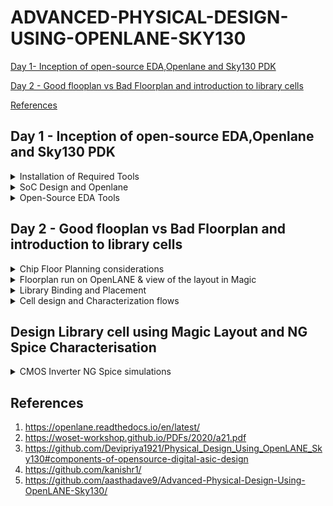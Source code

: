 # ADVANCED-PHYSICAL-DESIGN-USING-OPENLANE-SKY130
[Day 1- Inception of open-source EDA,Openlane and Sky130 PDK](#day-1---inception-of-open-source-edaopenlane-and-sky130-pdk)  

[Day 2 - Good flooplan vs Bad Floorplan and introduction to library cells](#day-2---good-flooplan-vs-bad-floorplan-and-introduction-to-library-cells)  

[References](#references)


## Day 1 - Inception of open-source EDA,Openlane and Sky130 PDK
<details>
<summary>Installation of Required Tools</summary>  
  
**OpenLane**  
  
OpenLane is an automated RTL to GDSII flow based on several components including OpenROAD, Yosys, Magic, Netgen, CVC, SPEF-Extractor, KLayout and a number of custom scripts for design exploration and optimization. It also provides a number of custom scripts for design exploration and optimization.  

Before installing Openlane, we should first install its dependencies:
  
```
sudo apt-get update
sudo apt-get upgrade
sudo apt install -y build-essential python3 python3-venv python3-pip make git
```
Docker Installation:

```
# Remove old installations
sudo apt-get remove docker docker-engine docker.io containerd runc

# Installation of requirements
sudo apt-get install \
   ca-certificates \
   curl \
   gnupg \
   lsb-release

# Add the keyrings of docker
sudo mkdir -p /etc/apt/keyrings
curl -fsSL https://download.docker.com/linux/ubuntu/gpg | sudo gpg --dearmor -o /etc/apt/keyrings/docker.gpg

# Add the package repository
echo \
   "deb [arch=$(dpkg --print-architecture) signed-by=/etc/apt/keyrings/docker.gpg] https://download.docker.com/linux/ubuntu \
   $(lsb_release -cs) stable" | sudo tee /etc/apt/sources.list.d/docker.list > /dev/null

# Update the package repository
sudo apt-get update

# Install Docker
sudo apt-get install docker-ce docker-ce-cli containerd.io docker-compose-plugin

# Check for installation
sudo docker run hello-world

sudo groupadd docker
sudo usermod -aG docker $USER
sudo reboot

# After reboot
docker run hello-world
```
Now download Openlane from Github:
```
git clone --depth 1 https://github.com/The-OpenROAD-Project/OpenLane.git
cd OpenLane/
make
make test
cd /home/rachana/OpenLane/designs/ci
cp -r * ../
```

**OpenSTA:**  

Use the following commands to checkout the git repository and build the OpenSTA library and excutable.
```
#installing dependencies for OpenSTA
sudo apt-get install cmake clang gcc tcl swig bison flex

#installing OpenSTA
git clone https://github.com/The-OpenROAD-Project/OpenSTA.git
cd OpenSTA
mkdir build
cd build
cmake ..
make
```

**Magic**  
Use the below commands for installing Magic.  

```
sudo apt-get install m4
sudo apt-get install tcsh
sudo apt-get install csh
sudo apt-get install libx11-dev
sudo apt-get install tcl-dev tk-dev
sudo apt-get install libcairo2-dev
sudo apt-get install mesa-common-dev libglu1-mesa-dev
sudo apt-get install libncurses-dev
git clone https://github.com/RTimothyEdwards/magic
cd magic
./configure
make
sudo make install
```

  
</details>
<details>
<summary>SoC Design and Openlane</summary>
Application Specific Integrated Circuit(ASIC) consists of 3 main parts:  
  
  - RTL IP's
  - EDA Tools
  - PDK Data  
  
In short, it can be implemented as below:  
  
![](https://github.com/Rachana-Kaparthi/ADVANCED-PHYSICAL-DESIGN-USING-OPENLANE-SKY130/blob/main/images/asic_elements.png)

The main objective of ASIC is to convert the code from RTL level to GDSII which is used for final layout process.GDSII stream format (GDSII), is a binary database file format which is the de facto industry standard for Electronic Design Automation data exchange of integrated circuit or IC layout artwork.  

**Simplified  RTL to GDSII Flow**
![](https://github.com/Rachana-Kaparthi/ADVANCED-PHYSICAL-DESIGN-USING-OPENLANE-SKY130/blob/main/images/rtl_to_gdsii.png)
*Synthesis:*

Convert your RTL code into a gate-level netlist using synthesis tools such as Yosys. This step generates a logical representation of your design using standard cells from a library.  

*Floor Planning:*

Define the physical layout of the chip, including the placement of functional blocks, I/O pads, and power grid distribution. This step helps determine the chip's overall size and shape.  

*Power Planning:*

Implement the power distribution network to provide stable power to all parts of the design while minimizing voltage drop. Tools like OpenSTA can be used for static timing analysis to ensure proper power distribution.  
Placement:

Place the synthesized logical cells onto the chip's floorplan. Tools like RePLace or Graywolf can be used for placement.  
Placement is usually done in two steps:  

- Global Placement
- Detailed PLacement

*Clock Tree Synthesis (CTS):*

Generate a clock distribution network that ensures clock signals reach all parts of the design with minimal skew. Typically, OpenLane's TritonCTS is used for this purpose.It ususally takes the shape of a tree..  

*Routing:*

Create the physical interconnections (metal layers) between the placed cells while adhering to design rules. This step is performed using a router like FastRoute or TritonRoute.  
Metal Layer form a routing grid which is huge, hence we use divide and conquer methodology for routing grid.  
Global Routing: Generates routing grids  
Detailed Routing: Uses the routing guides to implement the actual wiring  

*Sign Off:*  

This includes physical and Timing verifications.  
- *Physical verifications:*
  - *Design Rule Checking (DRC):*
    - Verify that the chip layout adheres to the manufacturing process's design rules. DRC tools like Magic or KLayout are commonly used for this purpose.
  - *Layout vs. Schematic (LVS) Check:*
    - Ensure that the final layout matches the original schematic. LVS tools like Netgen or Calibre are used to compare the netlist extracted from the layout with the synthesized netlist.
- *Timing verifications:*
  - *Static Timing Analysis (STA):*
    - Analyze the timing characteristics of your design to ensure that all setup and hold time requirements are met. OpenSTA is commonly used in the OpenLane flow for STA.
      
**Opensource ASIC flow**  

The OpenLANE flow utilizes tools mainly from the OpenROAD, YosysHQ, and Open Circuit Design projects. The way those tools are used, augmented by a number of other custom tools and scripts, defines the methodology of the flow.
OpenLANE supports two main use cases-  

- First, It can be used to harden designs from their RTL HDL models obtaining what we will refer to as soft macros
- The second use case is integrating macros into a complete chip.
  
To demonstrate its capabilities, OpenLANE has been used to successfully tape out a family of RISC-V based SoCs called striVe.

Below figure demonstrates the Openlane ASIC flow-  

![](https://github.com/Rachana-Kaparthi/ADVANCED-PHYSICAL-DESIGN-USING-OPENLANE-SKY130/blob/main/images/openlane_asic_flow.png)  

 Below is a summarized breakdown of the stages seen in the figure:  
 
 A. RTL Synthesis and STA -The design is synthesized into a gate-level netlist using yosys and static timing analysis is performed on the resulting netlist using OpenSTA.  
 
 B. Insertion of DFT structures -An open-source Design For Testability (DFT) toolchain, Fault, can optionally be used to modify the netlist, inserting scan chains and the necessary IO ports to scan and test the design after fabrication.  
 
 C. Physical Implementation -Most of the tools in this stage are used from within the OpenROAD application in combination with other tools, some of them are custom and based on the OpenDB infrastructure,while others are indpendent.  
 
  D. Post-routing Evaluation of Results -DRC and LVS are then performed using magic and netgen .Antenna checking is performed by either OpenROAD’s ARC (Antenna Rule Checker) or using magic.  
 </details>  
 
<details>
  <summary>Open-Source EDA Tools</summary>

OpenLANE utilises a variety of opensource tools in the execution of the ASIC flow:  

Task | Tools
------------- | -------------
RTL Synthesis & Technology Mapping | [yosys](https://github.com/YosysHQ/yosys), abc
Floorplan & PDN | init_fp, ioPlacer, pdn and tapcell
Placement | RePLace, Resizer, OpenPhySyn & OpenDP
Static Timing Analysis | [OpenSTA](https://github.com/The-OpenROAD-Project/OpenSTA)
Clock Tree Synthesis | [TritonCTS](https://github.com/The-OpenROAD-Project/OpenLane)
Routing | FastRoute and [TritonRoute](https://github.com/The-OpenROAD-Project/TritonRoute) 
SPEF Extraction | [SPEF-Extractor](https://github.com/HanyMoussa/SPEF_EXTRACTOR)
DRC Checks, GDSII Streaming out | [Magic](https://github.com/RTimothyEdwards/magic), [Klayout](https://github.com/KLayout/klayout)
LVS check | [Netgen](https://github.com/RTimothyEdwards/netgen)
Circuit validity checker | [CVC](https://github.com/d-m-bailey/cvc) 

**Steps to synthesis in OpenLane:**  
```
cd ~/OpenLane
make mount
./flow.tcl -interactive
package require openlane 0.9
prep -design picorv32a
run_synthesis
```
![](https://github.com/Rachana-Kaparthi/ADVANCED-PHYSICAL-DESIGN-USING-OPENLANE-SKY130/blob/main/images/run_synthesis.png)  

After we run synthesis command, new folder named 'runs' will be created in the picorv32a directory where we find the simulation results, logs etc related to picorv32a synthesis.
Netlist of picorv32 can be seen here-  
```
cd /home/rachana/OpenLane/designs/picorv32a/runs/RUN_2023.09.09_15.50.10/results/synthesis
gedit picorv32a.v
```
![](https://github.com/Rachana-Kaparthi/ADVANCED-PHYSICAL-DESIGN-USING-OPENLANE-SKY130/blob/main/images/picorv32a_netlist.png)  

Reports can be seen here:
```
cd /home/rachana/OpenLane/designs/picorv32a/runs/RUN_2023.09.09_15.50.10/reports/synthesis
gedit 1-synthesis.AREA_0.stat.rpt
```
Synthesis report:  
```
=== picorv32 ===

   Number of wires:               9824
   Number of wire bits:          10206
   Number of public wires:        1512
   Number of public wire bits:    1894
   Number of memories:               0
   Number of memory bits:            0
   Number of processes:              0
   Number of cells:              10104
     sky130_fd_sc_hd__a2111o_2       2
     sky130_fd_sc_hd__a211o_2      101
     sky130_fd_sc_hd__a211oi_2       4
     sky130_fd_sc_hd__a21bo_2       19
     sky130_fd_sc_hd__a21boi_2       7
     sky130_fd_sc_hd__a21o_2       414
     sky130_fd_sc_hd__a21oi_2      127
     sky130_fd_sc_hd__a221o_2       65
     sky130_fd_sc_hd__a221oi_2       1
     sky130_fd_sc_hd__a22o_2       197
     sky130_fd_sc_hd__a22oi_2        2
     sky130_fd_sc_hd__a2bb2o_2      16
     sky130_fd_sc_hd__a311o_2       38
     sky130_fd_sc_hd__a31o_2        90
     sky130_fd_sc_hd__a31oi_2       10
     sky130_fd_sc_hd__a32o_2        89
     sky130_fd_sc_hd__a41o_2         2
     sky130_fd_sc_hd__and2_2       283
     sky130_fd_sc_hd__and2b_2       32
     sky130_fd_sc_hd__and3_2        77
     sky130_fd_sc_hd__and3b_2       76
     sky130_fd_sc_hd__and4_2        46
     sky130_fd_sc_hd__and4b_2        6
     sky130_fd_sc_hd__and4bb_2       3
     sky130_fd_sc_hd__buf_1       2735
     sky130_fd_sc_hd__buf_2         16
     sky130_fd_sc_hd__conb_1       106
     sky130_fd_sc_hd__dfxtp_2     1596
     sky130_fd_sc_hd__inv_2         83
     sky130_fd_sc_hd__mux2_2      1817
     sky130_fd_sc_hd__mux4_2       323
     sky130_fd_sc_hd__nand2_2      250
     sky130_fd_sc_hd__nand2b_2       2
     sky130_fd_sc_hd__nand3_2       18
     sky130_fd_sc_hd__nand3b_2       3
     sky130_fd_sc_hd__nand4_2        2
     sky130_fd_sc_hd__nor2_2       185
     sky130_fd_sc_hd__nor3_2        11
     sky130_fd_sc_hd__nor3b_2        3
     sky130_fd_sc_hd__nor4_2         4
     sky130_fd_sc_hd__nor4b_2        3
     sky130_fd_sc_hd__o2111a_2       1
     sky130_fd_sc_hd__o211a_2      224
     sky130_fd_sc_hd__o211ai_2       6
     sky130_fd_sc_hd__o21a_2       154
     sky130_fd_sc_hd__o21ai_2       94
     sky130_fd_sc_hd__o21ba_2       15
     sky130_fd_sc_hd__o21bai_2       3
     sky130_fd_sc_hd__o221a_2       19
     sky130_fd_sc_hd__o221ai_2       1
     sky130_fd_sc_hd__o22a_2        26
     sky130_fd_sc_hd__o22ai_2        1
     sky130_fd_sc_hd__o2bb2a_2       7
     sky130_fd_sc_hd__o311a_2       31
     sky130_fd_sc_hd__o311ai_2       2
     sky130_fd_sc_hd__o31a_2        21
     sky130_fd_sc_hd__o31ai_2        2
     sky130_fd_sc_hd__o32a_2        14
     sky130_fd_sc_hd__o41a_2         1
     sky130_fd_sc_hd__or2_2        337
     sky130_fd_sc_hd__or2b_2        20
     sky130_fd_sc_hd__or3_2        102
     sky130_fd_sc_hd__or3b_2        17
     sky130_fd_sc_hd__or4_2         29
     sky130_fd_sc_hd__or4b_2         6
     sky130_fd_sc_hd__xnor2_2       78
     sky130_fd_sc_hd__xor2_2        29

   Chip area for module '\picorv32': 102957.494400
```
Flop ratio = (No.of D flipflops)/(Total no.of cells) =1596/10104 = 0.1579

</details>

## Day 2 - Good flooplan vs Bad Floorplan and introduction to library cells  

<details>
  <summary>Chip Floor Planning considerations  </summary>  

  There are two important parameters when it comes to floorplanning namely, Utilisation Factor and Aspect Ratio. 
  
*Utilisation Factor:*  

 - The ratio of area occupied by the cells in the netlist to the total area of the core
 - It is better to have a utilization Factor of 0.5 to 0.6 to accomodate any extra logic later on.
   
*Aspect Ratio:*

 - The ratio of height of a die to its width is defined as Aspect Ratio.
 -  Aspect ratio of 1 signifies that the die is of square shape and any other value other than 1 signifies that the die is rectangular shape.
   
**Floor planning**

The arrangement of IP's on a chip is referred to as floor planning.

*Pre-placed cells:*  

Whenever there is a complex combinational circuit, it can be divided into multiple sets of black boxes with inputs and outputs declared and placed on the core at fixed positions. pre-placed cells refer to specific logic blocks, memory elements, or other functional units that are fixed in their positions on the chip's layout during the initial stages of design and cannot be moved to a different position later on. These cells are placed manually by the chip designer or through automated tools. Since these IP's are placed before automated Placement and Routing, these are reffered to as Pre-placed cells.  

*Decoupling capacitors:*  

Pre-placed cells must then be surrounded with decoupling capacitors (decaps). The resistances and capacitances associated with long wire lengths can cause the power supply voltage to drop significantly before reaching the logic circuits. This can lead to the signal value entering into the undefined region, outside the noise margin range. Decaps are huge capacitors charged to power supply voltage and placed close the logic circuit. Their role is to decouple the circuit from power supply by supplying the necessary amount of current to the circuit. They pervent crosstalk and enable local communication.   
![](https://github.com/Rachana-Kaparthi/ADVANCED-PHYSICAL-DESIGN-USING-OPENLANE-SKY130/blob/main/images/decap.png)  
In the figure Blocks A, B and C are preplaced cells surrounded by Decoupling capacitors.  

*Power Planning:*  
When there is a single power supply and ground on the chip, following effects may occur:

- Voltage droop, also known as voltage sag or voltage drop, refers to a temporary reduction in the power supply voltage at a specific point on the chip when a high current demand occurs. This condition arises when several blocks or cells try to draw power at the same time. 
- Ground Bump is a transient effect that can occur during the operation of the circuit where the voltage level of the ground (GND) signal temporarily rises or "bounces" above its reference voltage due to the switching of digital logic gates or other high-current activities. This condition arises when several blocks or cells try to dissipate power at the same time.

If voltage drops below Noise margin level in case of Voltage droops or voltage rises above Noise margin level in case of ground bumps then this results in undesired states.To mitigate this issue power supply and Ground ports are placed as grid of horizontal and vertical tracks so that the blocks draw power or dissipate power to the nearest power supply/ground intersection points.  

![](https://github.com/Rachana-Kaparthi/ADVANCED-PHYSICAL-DESIGN-USING-OPENLANE-SKY130/blob/main/images/power_supply.png)  

*Pin Placement:*  

The netlist defines connectivity between logic gates. The place between the core and die is utilised for placing pins. The connectivity information coded in either VHDL or Verilog is used to determine the position of I/O pads of various pins. The input, output and Clock pins are placed optimally such that there is less complication in routing or optimised delay.

</details>
<details>
  <summary>Floorplan run on OpenLANE & view of the layout in Magic</summary>  
 
* Floorplan envrionment variables or switches:

1. ```FP_CORE_UTIL``` - floorplan core utilisation
2. ```FP_ASPECT_RATIO``` - floorplan aspect ratio
3. ```FP_CORE_MARGIN``` - Core to die margin area
4. ```FP_IO_MODE``` - defines pin configurations (1 = equidistant/0 = not equidistant)
5. ```FP_CORE_VMETAL``` - vertical metal layer
6. ```FP_CORE_HMETAL``` - horizontal metal layer

* Importance files in increasing priority order:
1. floorplan.tcl - System default envrionment variables
2. conifg.tcl
3. sky130A_sky130_fd_sc_hd_config.tcl
   
**Note: Usually, vertical metal layer and horizontal metal layer values will be 1 more than that specified in the files**
 
 To run the picorv32a floorplan in openLANE:
 ```
 run_floorplan
 ```
 ![](https://github.com/Rachana-Kaparthi/ADVANCED-PHYSICAL-DESIGN-USING-OPENLANE-SKY130/blob/main/images/run_floorplan.png)  
 
 Post the floorplan run, a .def file will have been created within the "results/floorplan" directory. We may review floorplan files by checking the "floorplan.tcl". The system defaults will have been overriden by switches set in "conifg.tcl" and further overriden by switches set in "sky130A_sky130_fd_sc_hd_config.tcl".  
 
To view the floorplan, Magic is invoked after moving to the results/floorplan directory:

```
magic -T /home/rachana/open_pdks/sky130/magic/sky130.tech lef read ../../tmp/merged.min.lef def read picorv32.def &
```
![](https://github.com/Rachana-Kaparthi/ADVANCED-PHYSICAL-DESIGN-USING-OPENLANE-SKY130/blob/main/images/magic_output.png)  

One can zoom into Magic layout by selecting an area with left and right mouse clcik followed by pressing "z" key.  
Various components can be identified by using the ```what``` command in tkcon window after making a selection on the component
Zooming in also provides a view of decaps present in picorv32a chip:
![image](https://github.com/Rachana-Kaparthi/ADVANCED-PHYSICAL-DESIGN-USING-OPENLANE-SKY130/assets/140998470/0a807d5a-4919-4801-8ce8-10d82277aed6)
 
</details>  
<details>
  <summary>Library Binding and Placement</summary>  
  
**Placement Optimization**

The next step in the OpenLANE ASIC flow is placement. The synthesized netlist is the be placed on the floorplan. Placement is perfomed in 2 stages:

1. Global Placement: It finds optimal position for all cells which may not be legal and cells may overlap. Optimization is done through reduction of half parameter wire length
2. Detailed Placement: It alters the position of cells post global placement so as to legalise them

Legalisation of cells is important from timing point of view. 

*Placement run on OpenLANE & view in Magic*

Congestion aware placement using RePIAce:
```
run_placement

```

![](https://github.com/Rachana-Kaparthi/ADVANCED-PHYSICAL-DESIGN-USING-OPENLANE-SKY130/blob/main/images/placement.png)   

The objective of placement is the convergence of overflow value. If overflow value progressively reduces during the placement run it implies that the design will converge and placement will be successful. Post placement, the design can be viewed on magic within ```results/placement``` directory:

```
magic -T /home/rachana/open_pdks/sky130/magic/sky130.tech lef read ../../tmp/merged.max.lef def read picorv32.def &

``` 
![](https://github.com/Rachana-Kaparthi/ADVANCED-PHYSICAL-DESIGN-USING-OPENLANE-SKY130/blob/main/images/magic_placement.png)  

**Note:** Power distribution network generation is usually a part of the floorplan step. However, in the openLANE flow, floorplan does not generate PDN. The steps are - floorplan, placement CTS and then PDN.  
 
</details>  
<details>
  <summary>Cell design and Characterization flows</summary>  
  Each cell that is placed on the layout is referred to as standard cell. Standard cells are pre-designed and pre-characterized logic gates, flip-flops, latches, and other digital components for which the definition is available in libraries. 
    
*Standard Cell Design Flow*

Standard cell design flow involves the following:
1. Inputs: PDKs, DRC & LVS rules, SPICE models, libraries, user-defined specifications 
2. Design steps: Circuit design, Layout design (Art of layout Euler's path and stick diagram), Extraction of parasitics, Characterization (timing, noise, power)
3. Outputs: CDL (circuit description language), LEF, GDSII, extracted SPICE netlist (.cir), timing, noise and power .lib files

*Standard Cell Characterization Flow*

Characterization refers to the process of gathering and analyzing electrical and performance data for a specific cell or library element. The goal of characterization is to provide accurate and comprehensive information about how the cell behaves under various operating conditions. This information is essential for designing and optimizing digital circuits using these cells.  

A typical standard cell characterization flow includes the following steps:
1. Read in the models and tech files
2. Read extracted spice netlist
3. Recognise behaviour of the cell
4. Read the subcircuits
5. Attach power sources
6. Apply stimulus to characterization setup
7. Provide necessary output capacitance loads
8. Provide necessary simulation commands
he opensource software called GUNA can be used for characterization. Steps 1-8 are fed into the GUNA software which generates timing, noise and power models.

*Timing threshold Definitions*

Timing defintion | Value
------------ | -------------
slew_low_rise_thr  | 20% value
slew_high_rise_thr |  80% value
slew_low_fall_thr | 20% value
slew_high_fall_thr | 80% value
in_rise_thr | 50% value
in_fall_thr | 50% value
out_rise_thr | 50% value
out_fall_thr | 50% value  

**Propagation d

*Propagation Delay*

- Propagation delay refers to the time it takes for a change in an input signal to reach 50% of its final value to produce a corresponding change in the output signal to reach 50% of its final value of a digital circuit.

```
rise delay =  time(out_fall_thr) - time(in_rise_thr)
```
*Transition time*  

- Transition time refers to the time it takes for a digital signal to change its voltage level from one logic state (e.g., logic low or 0) to another logic state (e.g., logic high or 1) or vice versa.   
- Transition time is typically measured as the time interval between the moment when the signal voltage reaches a specific percentage (e.g., 10% to 90% or 20% to 80%) of its final value during a voltage transition and the moment when it reaches the opposite percentage during the subsequent transition.  

```
Fall transition time: time(slew_high_fall_thr) - time(slew_low_fall_thr)

Rise transition time: time(slew_high_rise_thr) - time(slew_low_rise_thr)
```

A poor choice of threshold points leads to neative delay value. Therefore a correct choice of thresholds is very important  

</details>  

## Design Library cell using Magic Layout and NG Spice Characterisation  

<details>
  <summary>CMOS Inverter NG Spice simulations</summary>  
  
  
</details>

## References
1. https://openlane.readthedocs.io/en/latest/
2. https://woset-workshop.github.io/PDFs/2020/a21.pdf
3. https://github.com/Devipriya1921/Physical_Design_Using_OpenLANE_Sky130#components-of-opensource-digital-asic-design
4. https://github.com/kanishr1/
5. https://github.com/aasthadave9/Advanced-Physical-Design-Using-OpenLANE-Sky130/


